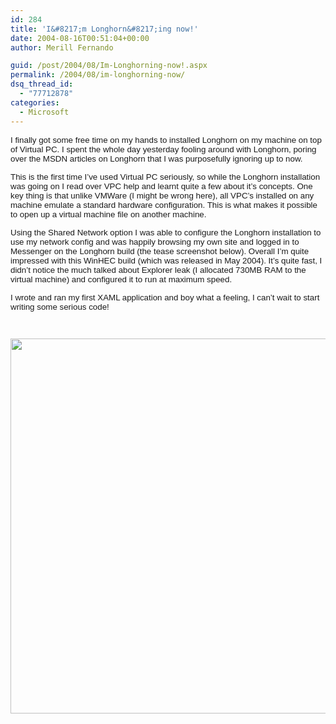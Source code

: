 ```yaml
---
id: 284
title: 'I&#8217;m Longhorn&#8217;ing now!'
date: 2004-08-16T00:51:04+00:00
author: Merill Fernando

guid: /post/2004/08/Im-Longhorning-now!.aspx
permalink: /2004/08/im-longhorning-now/
dsq_thread_id:
  - "77712878"
categories:
  - Microsoft
---
```

<DIV class=Section1>
<P class=MsoNormal><FONT face=Arial size=2><SPAN style="FONT-SIZE: 10pt; FONT-FAMILY: Arial">I finally got some free time on my hands to installed Longhorn on my machine on top of Virtual PC. I spent the whole day yesterday fooling around with Longhorn, poring over the MSDN articles on Longhorn that I was purposefully ignoring up to now. <?xml:namespace prefix = o /><o:p></o:p></SPAN></FONT></P>
<P class=MsoNormal><FONT face=Arial size=2><SPAN style="FONT-SIZE: 10pt; FONT-FAMILY: Arial">This is the first time I’ve used Virtual PC seriously, so while the Longhorn installation was going on I read over VPC help and learnt quite a few about it’s concepts. One key thing is that unlike VMWare (I might be wrong here), all VPC’s installed on any machine emulate a standard hardware configuration. This is what makes it possible to open up a virtual machine file on another machine.<o:p></o:p></SPAN></FONT></P>
<P class=MsoNormal><FONT face=Arial size=2><SPAN style="FONT-SIZE: 10pt; FONT-FAMILY: Arial">Using the Shared Network option I was able to configure the Longhorn installation to use my network config and was happily browsing my own site and logged in to Messenger on the Longhorn build (the tease screenshot below). Overall I’m quite impressed with this WinHEC build (which was released in May 2004). It’s quite fast, I didn’t notice the much talked about Explorer leak (I allocated 730MB RAM to the virtual machine) and configured it to run at maximum speed.<o:p></o:p></SPAN></FONT></P>
<P class=MsoNormal><FONT face=Arial size=2><SPAN style="FONT-SIZE: 10pt; FONT-FAMILY: Arial">I wrote and ran my first XAML application and boy what a feeling, I can’t wait to start writing some serious code!<o:p></o:p></SPAN></FONT></P>
<P class=MsoNormal><FONT face=Arial size=2><SPAN style="FONT-SIZE: 10pt; FONT-FAMILY: Arial"><o:p>&nbsp;</o:p></SPAN></FONT></P>
<P class=MsoNormal><FONT face=Arial size=2><SPAN style="FONT-SIZE: 10pt; FONT-FAMILY: Arial"><A href="http://www.merill.net/wp-content/uploads/contentbinary/image0011234.jpg" target=_blank border="0"><IMG id=" x0000 i1025" height=600 src="http://www.merill.net/wp-content/uploads/contentbinary/image0011234.jpg" width=800 border=0></A><o:p></o:p></SPAN></FONT></P></DIV>